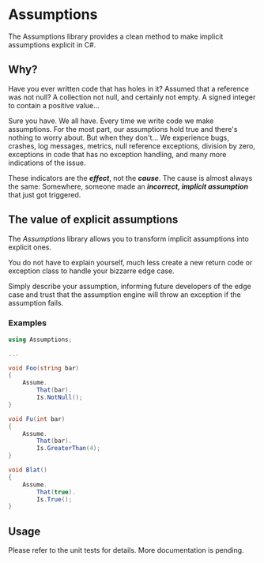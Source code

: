 # Assumptions

The Assumptions library provides a clean method to make implicit assumptions explicit in C#.

## Why?

Have you ever written code that has holes in it? Assumed that a reference was not null? A collection not null, and certainly not empty. A signed integer to contain a positive value...

Sure you have. We all have. Every time we write code we make assumptions. For the most part, our assumptions hold true and there's nothing to worry about.  But when they don't... We experience bugs, crashes, log messages, metrics, null reference exceptions, division by zero, exceptions in code that has no exception handling, and many more indications of the issue.

These indicators are the ***effect***, not the ***cause***.  The cause is almost always the same: Somewhere, someone made an ***incorrect, implicit assumption*** that just got triggered.

## The value of explicit assumptions

The *Assumptions* library allows you to transform implicit assumptions into explicit ones.

You do not have to explain yourself, much less create a new return code or exception class to handle your bizzarre edge case.

Simply describe your assumption, informing future developers of the edge case and trust that the assumption engine will throw an exception if the assumption fails.

### Examples

```C#
using Assumptions;

...

void Foo(string bar)
{
    Assume.
        That(bar).
        Is.NotNull();
}

void Fu(int bar)
{
    Assume.
        That(bar).
        Is.GreaterThan(4);
}

void Blat()
{
    Assume.
        That(true).
        Is.True();
}
```

## Usage

Please refer to the unit tests for details.  More documentation is pending.
